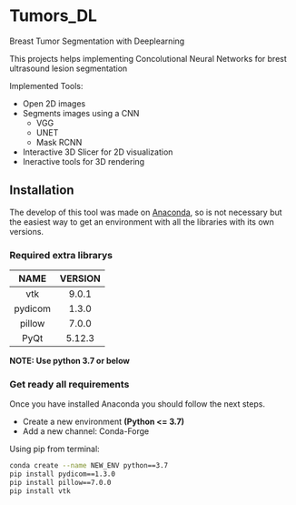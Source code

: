 # Tumors_DL
Breast Tumor Segmentation with Deeplearning

This projects helps implementing Concolutional Neural Networks for brest ultrasound lesion segmentation

Implemented Tools:

- Open 2D images
- Segments images using a CNN
    - VGG
    - UNET
    - Mask RCNN
- Interactive 3D Slicer for 2D visualization
- Ineractive tools for 3D rendering

## Installation

The develop of this tool was made on [Anaconda](https://www.anaconda.com), so is not necessary but the easiest way to get an environment with all the libraries with its own versions.

### Required extra librarys

|NAME|VERSION|
|:---:|:---:|
|vtk|9.0.1|
|pydicom|1.3.0|
|pillow|7.0.0|
|PyQt|5.12.3|

__NOTE: Use python 3.7 or below__

### Get ready all requirements

Once you have installed Anaconda you should follow the next steps.

- Create a new environment __(Python <= 3.7)__
- Add a new channel: Conda-Forge

Using pip from terminal:

~~~bash
conda create --name NEW_ENV python==3.7
pip install pydicom==1.3.0
pip install pillow==7.0.0
pip install vtk
~~~




